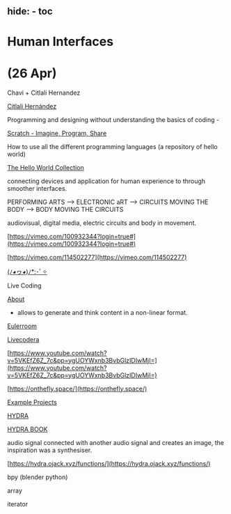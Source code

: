 hide:
    - toc
---

# **Human Interfaces**

# (26 Apr)

Chavi + Citlali Hernandez

[Citlali Hernández](https://turbulente.net/)

Programming and designing without understanding the basics of coding -

[Scratch - Imagine, Program, Share](https://scratch.mit.edu/)

How to use all the different programming languages (a repository of hello world)

[The Hello World Collection](http://helloworldcollection.de/)

connecting devices and application for human experience to through smoother interfaces.

PERFORMING ARTS —> ELECTRONIC aRT —> CIRCUITS MOVING THE BODY —> BODY MOVING THE CIRCUITS

audiovisual, digital media, electric circuits and body in movement.

[https://vimeo.com/100932344?login=true#](https://vimeo.com/100932344?login=true#)

[https://vimeo.com/114502277](https://vimeo.com/114502277)

[(ﾉ◕ヮ◕)ﾉ*:･ﾟ✧](http://www.transceptor.cam/)

Live Coding

[About](https://toplap.org/about/)

- allows to generate and think content in a non-linear format.

[Eulerroom](https://www.youtube.com/c/Eulerroom)

[Livecodera](http://livecodera.glitch.me/)

[https://www.youtube.com/watch?v=5VKEfZ6Z_7c&pp=ygUOYWxnb3BvbGlzIDIwMjI=](https://www.youtube.com/watch?v=5VKEfZ6Z_7c&pp=ygUOYWxnb3BvbGlzIDIwMjI=)

[https://onthefly.space/](https://onthefly.space/)

[Example Projects](http://www.wekinator.org/example-projects/)

[HYDRA](https://hydra.ojack.xyz/?sketch_id=asdrubal_0)

[HYDRA BOOK](https://hydra-book.glitch.me/#/)

audio signal connected with another audio signal and creates an image, the inspiration was a synthesiser.

[https://hydra.ojack.xyz/functions/](https://hydra.ojack.xyz/functions/)

bpy (blender python)

array

iterator
